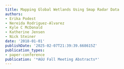 ```yaml
---
title: Mapping Global Wetlands Using Smap Radar Data
authors:
- Erika Podest
- Nereida Rodriguez-Alvarez
- Kyle C McDonald
- Katherine Jensen
- Nick Steiner
date: '2018-01-01'
publishDate: '2025-02-07T21:39:39.668615Z'
publication_types:
- paper-conference
publication: '*AGU Fall Meeting Abstracts*'
---
```

